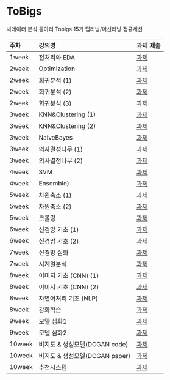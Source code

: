 # ToBigs
빅데이터 분석 동아리 Tobigs 15기 딥러닝/머신러닝 정규세션

| 주차 | 강의명 | 과제 제출 |
| :--- | :--- | :--- |
| 1week | 전처리와 EDA | [과제](https://github.com/JangAyeon/ToBigs/blob/master/%EC%A0%95%EA%B7%9C%EC%84%B8%EC%85%98_Hw/%5B1%5DEDA.ipynb) |
| 2week | Optimization |[과제](https://github.com/JangAyeon/ToBigs/blob/master/%EC%A0%95%EA%B7%9C%EC%84%B8%EC%85%98_Hw/%5B2%5DOptimization.ipynb) |
| 2week | 회귀분석 \(1\) | [과제](https://github.com/JangAyeon/ToBigs/blob/master/%EC%A0%95%EA%B7%9C%EC%84%B8%EC%85%98_Hw/%5B2%5DRegression_1.ipynb) |
| 2week | 회귀분석 \(2\) |  [과제](https://github.com/JangAyeon/ToBigs/blob/master/%EC%A0%95%EA%B7%9C%EC%84%B8%EC%85%98_Hw/%5B2%5DRegression_2.ipynb) |
| 2week | 회귀분석 \(3\) | [과제](https://github.com/JangAyeon/ToBigs/blob/master/%EC%A0%95%EA%B7%9C%EC%84%B8%EC%85%98_Hw/%5B2%5DRegression_3.ipynb) |
| 3week | KNN&Clustering \(1\) |  [과제](https://github.com/JangAyeon/ToBigs/blob/master/%EC%A0%95%EA%B7%9C%EC%84%B8%EC%85%98_Hw/%5B3%5DKNN.ipynb) |
| 3week | KNN&Clustering \(2\)|  [과제](https://github.com/JangAyeon/ToBigs/blob/master/%EC%A0%95%EA%B7%9C%EC%84%B8%EC%85%98_Hw/%5B3%5DClustering.ipynb) |
| 3week | NaiveBayes | [과제](https://github.com/JangAyeon/ToBigs/blob/master/%EC%A0%95%EA%B7%9C%EC%84%B8%EC%85%98_Hw/%5B3%5DNaiveBayes.ipynb) |
| 3week | 의사결정나무 \(1\) |  [과제](https://github.com/JangAyeon/ToBigs/blob/master/%EC%A0%95%EA%B7%9C%EC%84%B8%EC%85%98_Hw/%5B3%5DDT_1.ipynb) |
| 3week | 의사결정나무 \(2\) |  [과제](https://github.com/JangAyeon/ToBigs/blob/master/%EC%A0%95%EA%B7%9C%EC%84%B8%EC%85%98_Hw/%5B3%5DDT_2.ipynb) | 
| 4week | SVM |  [과제](https://github.com/JangAyeon/ToBigs/blob/master/%EC%A0%95%EA%B7%9C%EC%84%B8%EC%85%98_Hw/%5B4%5DSVM.ipynb) |
| 4week | Ensemble) | [과제](https://github.com/JangAyeon/ToBigs/blob/master/%EC%A0%95%EA%B7%9C%EC%84%B8%EC%85%98_Hw/%5B4%5DEnsemble.ipynb) |
| 5week | 차원축소 \(1\) | [과제](https://github.com/JangAyeon/ToBigs/blob/master/%EC%A0%95%EA%B7%9C%EC%84%B8%EC%85%98_Hw/%5B5%5DPCA_1.ipynb) |
| 5week | 차원축소 \(2\)| [과제](https://github.com/JangAyeon/ToBigs/blob/master/%EC%A0%95%EA%B7%9C%EC%84%B8%EC%85%98_Hw/%5B5%5DPCA_2.ipynb) |
| 5week | 크롤링 | [과제](https://github.com/JangAyeon/ToBigs/blob/master/%EC%A0%95%EA%B7%9C%EC%84%B8%EC%85%98_Hw/%5B5%5DCrawling.ipynb)  |
| 6week | 신경망 기초 \(1\) |  [과제](https://github.com/JangAyeon/ToBigs/blob/master/%EC%A0%95%EA%B7%9C%EC%84%B8%EC%85%98_Hw/%5B6%5DNeuralNetworkBasic_1.pdf) |
| 6week | 신경망 기초 \(2\) |  [과제](https://github.com/JangAyeon/ToBigs/blob/master/%EC%A0%95%EA%B7%9C%EC%84%B8%EC%85%98_Hw/%5B6%5DNeuralNetworkBasic_2.ipynb) |
| 7week | 신경망 심화 |  [과제](https://github.com/JangAyeon/ToBigs/blob/master/%EC%A0%95%EA%B7%9C%EC%84%B8%EC%85%98_Hw/%5B7%5DNeuralNetworkAdvanced.ipynb) |
| 7week | 시계열분석| [과제](https://github.com/JangAyeon/ToBigs/blob/master/%EC%A0%95%EA%B7%9C%EC%84%B8%EC%85%98_Hw/%5B7%5D%EC%8B%9C%EA%B3%84%EC%97%B4.docx) |
| 8week | 이미지 기초 (CNN)  \(1\)  |  [과제](https://github.com/JangAyeon/ToBigs/blob/master/%EC%A0%95%EA%B7%9C%EC%84%B8%EC%85%98_Hw/%5B8%5DCNN_basic_1.ipynb) |
| 8week | 이미지 기초 (CNN)  \(2\)  |  [과제](https://github.com/JangAyeon/ToBigs/blob/master/%EC%A0%95%EA%B7%9C%EC%84%B8%EC%85%98_Hw/%5B8%5DCNN_basic_2.ipynb) |
| 8week | 자연어처리 기초 (NLP) |  [과제](https://github.com/JangAyeon/ToBigs/blob/master/%EC%A0%95%EA%B7%9C%EC%84%B8%EC%85%98_Hw/%5B8%5DNLP_basic.ipynb) | 
| 8week | 강화학습| [과제](https://hixsch-kixsch59.tistory.com/21) | 
| 9week | 모델 심화1 | [과제](https://github.com/JangAyeon/ToBigs/blob/master/%EC%A0%95%EA%B7%9C%EC%84%B8%EC%85%98_Hw/%5B9%5D%EB%AA%A8%EB%8D%B8%EC%8B%AC%ED%99%942.ipynb) | 
| 9week | 모델 심화2| [과제](https://hixsch-kixsch59.tistory.com/22?category=0)| 
| 10week | 비지도 & 생성모델(DCGAN code) |  [과제](https://github.com/JangAyeon/ToBigs/blob/master/%EC%A0%95%EA%B7%9C%EC%84%B8%EC%85%98_Hw/%5B10%5DUnsupervised_learning_generative_model.ipynb) |
| 10week | 비지도 & 생성모델(DCGAN paper) | [과제](https://github.com/JangAyeon/ToBigs/blob/master/%EC%A0%95%EA%B7%9C%EC%84%B8%EC%85%98_Hw/%5B10%5DUNSUPERVISED%20REPRESENTATION%20LEARNING%20WITH%20DEEP%20CONVOLUTIONAL%20GENERATIVE%20ADVERSARIAL%20NETWORKS%20%EB%A6%AC%EB%B7%B0.pdf) |
| 10week | 추천시스템| [과제](https://github.com/JangAyeon/ToBigs/blob/master/%EC%A0%95%EA%B7%9C%EC%84%B8%EC%85%98_Hw/%5B10%5DRecommendation_assignment.ipynb)|
